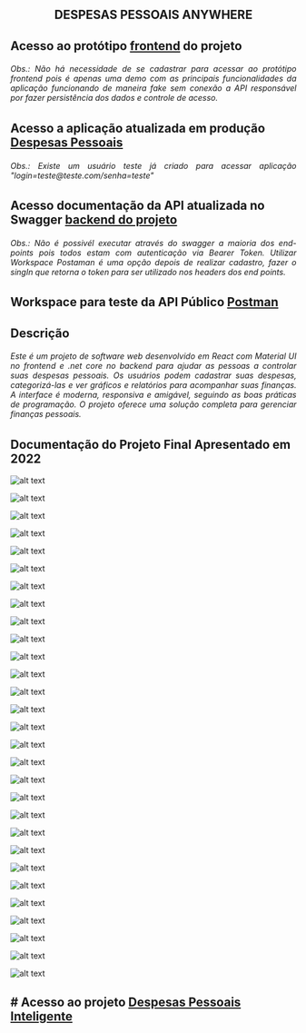 <h2 align="center"> 
   DESPESAS PESSOAIS  ANYWHERE
</h2>

<h2 align="left"> 
Acesso ao protótipo <a href="https://despesas-pessoasis-aws.d26q19cgt5w2n4.amplifyapp.com/" target="_parent" >frontend</a> do projeto
    <h6 align="justify">
        Obs.: Não há necessidade de se cadastrar para acessar ao protótipo frontend pois é apenas uma demo com as principais             funcionalidades         da aplicação funcionando de maneira fake sem conexão a API responsável por fazer persistência dos dados e controle de acesso.
    </h6>
</h2>

<h2 align="left"> 
Acesso a aplicação atualizada em produção  <a href="http://ec2-44-204-154-69.compute-1.amazonaws.com:3000" target="_parent" >Despesas Pessoais</a> 
    <h6 align="justify">
    Obs.: Existe um usuário teste já criado para acessar aplicação "login=teste@teste.com/senha=teste"
    </h6>        
</h2>

<h2 align="left"> 
Acesso documentação da API atualizada no Swagger <a target="_blank" href="http://ec2-44-204-154-69.compute-1.amazonaws.com:42535/swagger/index.html" target="_parent" >backend do projeto</a>
      <h6 align="justify">
        Obs.: Não é possivél executar através do swagger a maioria dos end-points pois todos estam com autenticação via Bearer Token. Utilizar Workspace Postaman é uma opção depois de realizar cadastro, fazer o singIn que retorna o token para ser utilizado nos headers dos end points.
    </h6>
</h2>

<h2 align="left"> 
Workspace para teste da API Público  <a href="https://www.postman.com/bold-eclipse-872793/workspace/api-despesas-pessoais-azure" target="_blank" >Postman</a>
</h2>
<h2 align="left"> 
Descrição 
</h2>

<h6 align="justify">
 Este é um projeto de software web desenvolvido em React com Material UI no frontend e .net core no backend para ajudar as pessoas a controlar suas despesas pessoais. Os usuários podem cadastrar suas despesas, categorizá-las e ver gráficos e relatórios para acompanhar suas finanças. A interface é moderna, responsiva e amigável, seguindo as boas práticas de programação. O projeto oferece uma solução completa para gerenciar finanças pessoais.
</h6>

<h2 align="left">
Documentação do Projeto Final Apresentado em 2022
</h2>

![alt text](https://github.com/alexfariakof/app-despesas-anyware/blob/main/.documentos/.Telas/projeto_final_1.png)

![alt text](https://github.com/alexfariakof/app-despesas-anyware/blob/main/.documentos/.Telas/projeto_final_2.png)


![alt text](https://github.com/alexfariakof/app-despesas-anyware/blob/main/.documentos/.Telas/projeto_final_4.png)

![alt text](https://github.com/alexfariakof/app-despesas-anyware/blob/main/.documentos/.Telas/projeto_final_5.png)

![alt text](https://github.com/alexfariakof/app-despesas-anyware/blob/main/.documentos/.Telas/projeto_final_6.png)

![alt text](https://github.com/alexfariakof/app-despesas-anyware/blob/main/.documentos/.Telas/projeto_final_7.png)

![alt text](https://github.com/alexfariakof/app-despesas-anyware/blob/main/.documentos/.Telas/projeto_final_8.png)

![alt text](https://github.com/alexfariakof/app-despesas-anyware/blob/main/.documentos/.Telas/projeto_final_9.png)

![alt text](https://github.com/alexfariakof/app-despesas-anyware/blob/main/.documentos/.Telas/projeto_final_10.png)

![alt text](https://github.com/alexfariakof/app-despesas-anyware/blob/main/.documentos/.Telas/projeto_final_11.png)

![alt text](https://github.com/alexfariakof/app-despesas-anyware/blob/main/.documentos/.Telas/projeto_final_12.png)

![alt text](https://github.com/alexfariakof/app-despesas-anyware/blob/main/.documentos/.Telas/projeto_final_13.png)

![alt text](https://github.com/alexfariakof/app-despesas-anyware/blob/main/.documentos/.Telas/projeto_final_14.png)

![alt text](https://github.com/alexfariakof/app-despesas-anyware/blob/main/.documentos/.Telas/projeto_final_15.png)

![alt text](https://github.com/alexfariakof/app-despesas-anyware/blob/main/.documentos/.Telas/projeto_final_16.png)

![alt text](https://github.com/alexfariakof/app-despesas-anyware/blob/main/.documentos/.Telas/projeto_final_17.png)

![alt text](https://github.com/alexfariakof/app-despesas-anyware/blob/main/.documentos/.Telas/projeto_final_18.png)

![alt text](https://github.com/alexfariakof/app-despesas-anyware/blob/main/.documentos/.Telas/projeto_final_19.png)

![alt text](https://github.com/alexfariakof/app-despesas-anyware/blob/main/.documentos/.Telas/projeto_final_20.png)

![alt text](https://github.com/alexfariakof/app-despesas-anyware/blob/main/.documentos/.Telas/projeto_final_21.png)

![alt text](https://github.com/alexfariakof/app-despesas-anyware/blob/main/.documentos/.Telas/projeto_final_22.png)

![alt text](https://github.com/alexfariakof/app-despesas-anyware/blob/main/.documentos/.Telas/projeto_final_23.png)

![alt text](https://github.com/alexfariakof/app-despesas-anyware/blob/main/.documentos/.Telas/projeto_final_24.png)

![alt text](https://github.com/alexfariakof/app-despesas-anyware/blob/main/.documentos/.Telas/projeto_final_25.png)

![alt text](https://github.com/alexfariakof/app-despesas-anyware/blob/main/.documentos/.Telas/projeto_final_26.png)

![alt text](https://github.com/alexfariakof/app-despesas-anyware/blob/main/.documentos/.Telas/projeto_final_27.png)

![alt text](https://github.com/alexfariakof/app-despesas-anyware/blob/main/.documentos/.Telas/projeto_final_28.png)

![alt text](https://github.com/alexfariakof/app-despesas-anyware/blob/main/.documentos/.Telas/projeto_final_29.png)

![alt text](https://github.com/alexfariakof/app-despesas-anyware/blob/main/.documentos/.Telas/projeto_final_30.png)

<h2 align="left"> 
# Acesso ao projeto <a href="https://despesas-pessoasis-aws.d26q19cgt5w2n4.amplifyapp.com/" target="_blank" >Despesas Pessoais Inteligente</a>
</h2>
